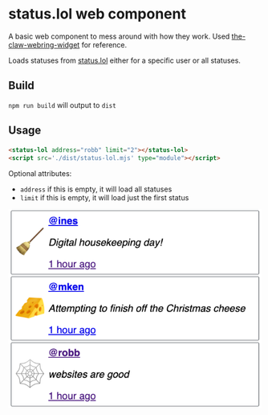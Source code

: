 # status.lol web component

A basic web component to mess around with how they work. Used [the-claw-webring-widget](https://github.com/whitep4nth3r/the-claw-webring-widget) for reference.

Loads statuses from [status.lol](https://status.lol) either for a specific user or all statuses.

## Build

`npm run build` will output to `dist`

## Usage

```html
<status-lol address="robb" limit="2"></status-lol>
<script src='./dist/status-lol.mjs' type="module"></script>
```

Optional attributes:

- `address` if this is empty, it will load all statuses
- `limit` if this is empty, it will load just the first status

![](screenshot.png)

